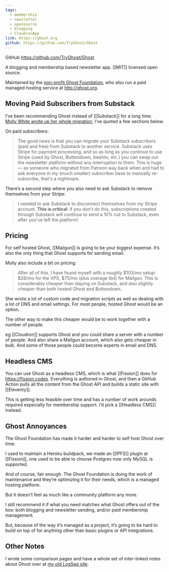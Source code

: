```yaml
---
tags:
  - membership
  - newsletter
  - opensource
  - blogging
  - CloudronApp
link: https://ghost.org
github: https://github.com/TryGhost/Ghost
---
```

GitHub <https://github.com/TryGhost/Ghost>

A blogging and membership based newsletter app. [[MIT]] licensed open source. 

Maintained by the [non-profit Ghost Foundation](https://ghost.org/about/), who also run a paid managed hosting service at <http://ghost.org>.

## Moving Paid Subscribers from Substack

I’ve been recommending Ghost instead of [[Substack]] for a long time. [Molly White wrote up her whole migration](https://citationneeded.news/substack-to-self-hosted-ghost/), I’ve quoted a few sections below.

On paid subscribers:

> The good news is that you can migrate your Substack subscribers (paid and free) from Substack to another service. Substack uses Stripe for payment processing, and so as long as you continue to use Stripe (used by Ghost, Buttondown, beehiiv, etc.) you can swap out the newsletter platform without any interruption to them. This is huge — as someone who migrated from Patreon way back when and had to ask everyone in my (much smaller) subscriber base to manually re-subscribe, that's a nightmare.

There’s a second step where you also need to ask Substack to remove themselves from your Stripe:

> I needed to ask Substack to disconnect themselves from my Stripe account. **This is critical**: if you don't do this, subscriptions created through Substack will _continue_ to send a 10% cut to Substack, even after you've left the platform!

## Pricing

For self hosted Ghost, [[Mailgun]] is going to be your biggest expense. It’s also the only thing that Ghost supports for sending email. 

Molly also include a bit on pricing:

> After all of this, I have found myself with a roughly $103/mo setup: $28/mo for the VPS, $75/mo (plus overage tbd) for Mailgun. This is considerably cheaper than staying on Substack, and also slightly cheaper than both hosted Ghost and Buttondown.

She wrote a lot of custom code and migration scripts as well as dealing with a lot of DNS and email settings. For most people, hosted Ghost would be an option. 

The other way to make this cheaper would be to work together with a number of people. 

eg [[Cloudron]] supports Ghost and you could share a server with a number of people. And also share a Mailgun account, which also gets cheaper in bulk. And some of those people could become experts in email and DNS. 
## Headless CMS

You can use Ghost as a headless CMS, which is what [[Fission]] does for <https://fission.codes>. Everything is authored in Ghost, and then a GitHub Action pulls all the content from the Ghost API  and builds a static site with [[Eleventy]].

This is getting less feasible over time and has a number of work arounds required especially for membership support. I’d pick a [[Headless CMS]] instead. 

## Ghost Annoyances 

The Ghost Foundation has made it harder and harder to self host Ghost over time. 

I used to maintain a Heroku buildpack, we made an [[IPFS]] plugin at [[Fission]], one used to be able to choose Postgres now only MySQL is supported. 

And of course, fair enough. The Ghost Foundation is doing the work of maintenance and they’re optimizing it for their needs, which is a managed hosting platform. 

But it doesn’t feel as much like a community platform any more. 

I still recommend it if what you need matches what Ghost offers out of the box: both blogging and newsletter sending, and/or paid membership management.

But, because of the way it’s managed as a project, it’s going to be hard to build on top of for anything other than basic plugins or API integrations. 

## Other Notes

I wrote some comparison pages and have a whole set of inter-linked notes about Ghost over at [my old LogSeq site](https://notes.bmannconsulting.com/#/page/ghost).